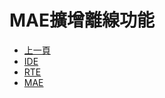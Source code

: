 # MAE擴增離線功能
* [上一頁](../README.md)
* [IDE](IDE/README.md)
* [RTE](RTE/README.md)
* [MAE](MAE/README.md)

